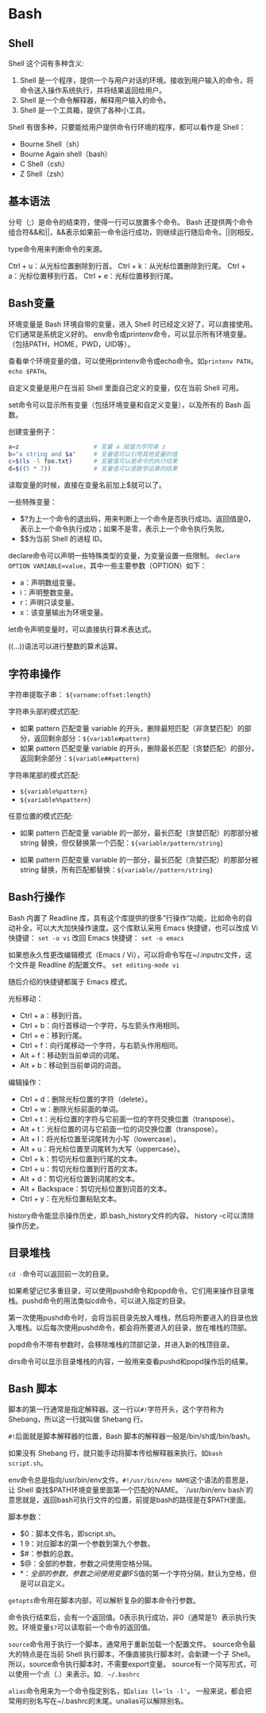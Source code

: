 # Bash

## Shell

Shell 这个词有多种含义:

1. Shell 是一个程序，提供一个与用户对话的环境。接收到用户输入的命令，将命令送入操作系统执行，并将结果返回给用户。
2. Shell 是一个命令解释器，解释用户输入的命令。
3. Shell 是一个工具箱，提供了各种小工具。

Shell 有很多种，只要能给用户提供命令行环境的程序，都可以看作是 Shell：

- Bourne Shell（sh）
- Bourne Again shell（bash）
- C Shell（csh）
- Z Shell（zsh）

## 基本语法

分号（;）是命令的结束符，使得一行可以放置多个命令。
Bash 还提供两个命令组合符&&和||，&&表示如果前一命令运行成功，则继续运行随后命令。||则相反。

type命令用来判断命令的来源。

Ctrl + u：从光标位置删除到行首。
Ctrl + k：从光标位置删除到行尾。
Ctrl + a：光标位置移到行首。
Ctrl + e：光标位置移到行尾。

## Bash变量

环境变量是 Bash 环境自带的变量，进入 Shell 时已经定义好了，可以直接使用。它们通常是系统定义好的。
env命令或printenv命令，可以显示所有环境变量。（包括PATH，HOME，PWD，UID等）。

查看单个环境变量的值，可以使用printenv命令或echo命令。如`printenv PATH`，`echo $PATH`。

自定义变量是用户在当前 Shell 里面自己定义的变量，仅在当前 Shell 可用。

set命令可以显示所有变量（包括环境变量和自定义变量），以及所有的 Bash 函数。

创建变量例子：

```bash
a=z                     # 变量 a 赋值为字符串 z
b="a string and $a"     # 变量值可以引用其他变量的值
c=$(ls -l foo.txt)      # 变量值可以是命令的执行结果
d=$((5 * 7))            # 变量值可以是数学运算的结果
```

读取变量的时候，直接在变量名前加上$就可以了。

一些特殊变量：

- $?为上一个命令的退出码，用来判断上一个命令是否执行成功。返回值是0，表示上一个命令执行成功；如果不是零，表示上一个命令执行失败。
- $$为当前 Shell 的进程 ID。

declare命令可以声明一些特殊类型的变量，为变量设置一些限制。
`declare OPTION VARIABLE=value`，其中一些主要参数（OPTION）如下：

- a：声明数组变量。
- i：声明整数变量。
- r：声明只读变量。
- x：该变量输出为环境变量。

let命令声明变量时，可以直接执行算术表达式。

((...))语法可以进行整数的算术运算。

## 字符串操作

字符串提取子串：
`${varname:offset:length}`

字符串头部的模式匹配:

- 如果 pattern 匹配变量 variable 的开头，删除最短匹配（非贪婪匹配）的部分，返回剩余部分：`${variable#pattern}`
- 如果 pattern 匹配变量 variable 的开头，删除最长匹配（贪婪匹配）的部分，返回剩余部分：`${variable##pattern}`

字符串尾部的模式匹配:

- `${variable%pattern}`
- `${variable%%pattern}`

任意位置的模式匹配:

- 如果 pattern 匹配变量 variable 的一部分，最长匹配（贪婪匹配）的那部分被 string 替换，但仅替换第一个匹配：`${variable/pattern/string}`

- 如果 pattern 匹配变量 variable 的一部分，最长匹配（贪婪匹配）的那部分被 string 替换，所有匹配都替换：`${variable//pattern/string}`

## Bash行操作

Bash 内置了 Readline 库，具有这个库提供的很多“行操作”功能，比如命令的自动补全，可以大大加快操作速度。这个库默认采用 Emacs 快捷键，也可以改成 Vi 快捷键：
`set -o vi`
改回 Emacs 快捷键：
`set -o emacs`

如果想永久性更改编辑模式（Emacs / Vi），可以将命令写在~/.inputrc文件，这个文件是 Readline 的配置文件。
`set editing-mode vi`

随后介绍的快捷键都属于 Emacs 模式。

光标移动：

- Ctrl + a：移到行首。
- Ctrl + b：向行首移动一个字符，与左箭头作用相同。
- Ctrl + e：移到行尾。
- Ctrl + f：向行尾移动一个字符，与右箭头作用相同。
- Alt + f：移动到当前单词的词尾。
- Alt + b：移动到当前单词的词首。

编辑操作：

- Ctrl + d：删除光标位置的字符（delete）。
- Ctrl + w：删除光标前面的单词。
- Ctrl + t：光标位置的字符与它前面一位的字符交换位置（transpose）。
- Alt + t：光标位置的词与它前面一位的词交换位置（transpose）。
- Alt + l：将光标位置至词尾转为小写（lowercase）。
- Alt + u：将光标位置至词尾转为大写（uppercase）。
- Ctrl + k：剪切光标位置到行尾的文本。
- Ctrl + u：剪切光标位置到行首的文本。
- Alt + d：剪切光标位置到词尾的文本。
- Alt + Backspace：剪切光标位置到词首的文本。
- Ctrl + y：在光标位置粘贴文本。

history命令能显示操作历史，即.bash_history文件的内容。
history -c可以清除操作历史。

## 目录堆栈

`cd -`命令可以返回前一次的目录。

如果希望记忆多重目录，可以使用pushd命令和popd命令。它们用来操作目录堆栈。pushd命令的用法类似cd命令，可以进入指定的目录。

第一次使用pushd命令时，会将当前目录先放入堆栈，然后将所要进入的目录也放入堆栈。以后每次使用pushd命令，都会将所要进入的目录，放在堆栈的顶部。

popd命令不带有参数时，会移除堆栈的顶部记录，并进入新的栈顶目录。

dirs命令可以显示目录堆栈的内容，一般用来查看pushd和popd操作后的结果。

## Bash 脚本

脚本的第一行通常是指定解释器。这一行以`#!`字符开头，这个字符称为 Shebang，所以这一行就叫做 Shebang 行。

`#!`后面就是脚本解释器的位置，Bash 脚本的解释器一般是/bin/sh或/bin/bash。

如果没有 Shebang 行，就只能手动将脚本传给解释器来执行。如`bash script.sh`。

env命令总是指向/usr/bin/env文件。`#!/usr/bin/env NAME`这个语法的意思是，让 Shell 查找$PATH环境变量里面第一个匹配的NAME。
`/usr/bin/env bash`的意思就是，返回bash可执行文件的位置，前提是bash的路径是在$PATH里面。

脚本参数：

- $0：脚本文件名，即script.sh。
- $1~$9：对应脚本的第一个参数到第九个参数。
- $#：参数的总数。
- $@：全部的参数，参数之间使用空格分隔。
- $*：全部的参数，参数之间使用变量$IFS值的第一个字符分隔，默认为空格，但是可以自定义。

`getopts`命令用在脚本内部，可以解析复杂的脚本命令行参数。

命令执行结束后，会有一个返回值。0表示执行成功，非0（通常是1）表示执行失败。环境变量`$?`可以读取前一个命令的返回值。

`source`命令用于执行一个脚本，通常用于重新加载一个配置文件。
source命令最大的特点是在当前 Shell 执行脚本，不像直接执行脚本时，会新建一个子 Shell。所以，source命令执行脚本时，不需要export变量。
source有一个简写形式，可以使用一个点（.）来表示。如`. ~/.bashrc`

`alias`命令用来为一个命令指定别名，如`alias ll='ls -l'`。
一般来说，都会把常用的别名写在~/.bashrc的末尾。unalias可以解除别名。
